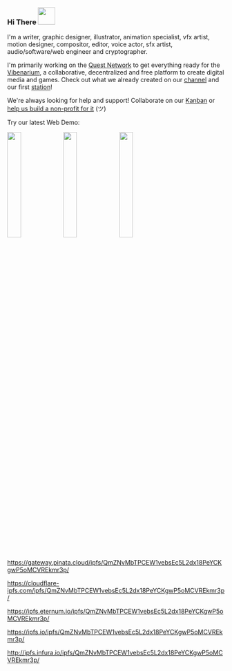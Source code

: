 ### Hi There <img src=https://media1.giphy.com/media/LOnt6uqjD9OexmQJRB/giphy.gif height=40px>

I'm a writer, graphic designer, illustrator, animation specialist, vfx artist, motion designer, compositor, editor, voice actor, sfx artist, audio/software/web engineer and cryptographer.

I'm primarily working on the [Quest Network](questnetwork.github.io/docs) to get everything ready for the [Vibenarium](https://github.com/Vibenarium/vibenarium-platform), a collaborative, decentralized and free platform to create digital media and games. Check out what we already created on our [channel](https://www.youtube.com/channel/UCGyt7UEQ_ZifRp05Zts1sDQ) and our first [station](https://www.youtube.com/channel/UC_QKIvRD6sPm03bGmk9YPuw)!

We're always looking for help and support! Collaborate on our [Kanban](https://github.com/orgs/QuestNetwork/projects/1) or [help us build a non-profit for it](https://questnetwork.github.io/docs/#/support-us) (ツ)

Try our latest Web Demo:

<img src='https://github.com/QuestNetwork/qd-messages-ts/raw/0.9.4/doc/images/pinatalink.png?raw=true' width=25%> <img src='https://github.com/QuestNetwork/qd-messages-ts/raw/0.9.4/doc/images/cloudflarelink.png?raw=true' width=25%> <img src='https://github.com/QuestNetwork/qd-messages-ts/raw/0.9.4/doc/images/ipfsiolink.png?raw=true' width=25%>

https://gateway.pinata.cloud/ipfs/QmZNvMbTPCEW1vebsEc5L2dx18PeYCKgwP5oMCVREkmr3p/

https://cloudflare-ipfs.com/ipfs/QmZNvMbTPCEW1vebsEc5L2dx18PeYCKgwP5oMCVREkmr3p/

https://ipfs.eternum.io/ipfs/QmZNvMbTPCEW1vebsEc5L2dx18PeYCKgwP5oMCVREkmr3p/

https://ipfs.io/ipfs/QmZNvMbTPCEW1vebsEc5L2dx18PeYCKgwP5oMCVREkmr3p/

http://ipfs.infura.io/ipfs/QmZNvMbTPCEW1vebsEc5L2dx18PeYCKgwP5oMCVREkmr3p/

